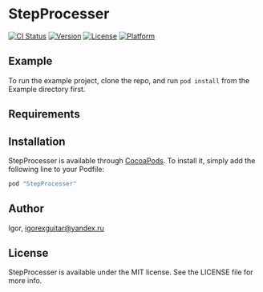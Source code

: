 # StepProcesser

[![CI Status](http://img.shields.io/travis/Igor/StepProcesser.svg?style=flat)](https://travis-ci.org/Igor/StepProcesser)
[![Version](https://img.shields.io/cocoapods/v/StepProcesser.svg?style=flat)](http://cocoapods.org/pods/StepProcesser)
[![License](https://img.shields.io/cocoapods/l/StepProcesser.svg?style=flat)](http://cocoapods.org/pods/StepProcesser)
[![Platform](https://img.shields.io/cocoapods/p/StepProcesser.svg?style=flat)](http://cocoapods.org/pods/StepProcesser)

## Example

To run the example project, clone the repo, and run `pod install` from the Example directory first.

## Requirements

## Installation

StepProcesser is available through [CocoaPods](http://cocoapods.org). To install
it, simply add the following line to your Podfile:

```ruby
pod "StepProcesser"
```

## Author

Igor, igorexguitar@yandex.ru

## License

StepProcesser is available under the MIT license. See the LICENSE file for more info.
